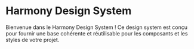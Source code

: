  # Harmony Design System

Bienvenue dans le Harmony Design System ! Ce design system est conçu pour fournir une base cohérente et réutilisable pour les composants et les styles de votre projet.